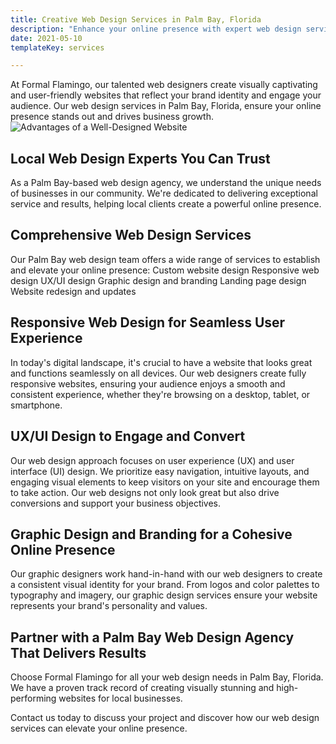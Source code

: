 ```yaml
---
title: Creative Web Design Services in Palm Bay, Florida
description: "Enhance your online presence with expert web design services in Palm Bay, Florida. Your Agency Name crafts visually stunning and user-friendly websites tailored to your business needs."
date: 2021-05-10
templateKey: services

---
```




At Formal Flamingo, our talented web designers create visually captivating and user-friendly websites that reflect your brand identity and engage your audience. Our web design services in Palm Bay, Florida, ensure your online presence stands out and drives business growth.
![Advantages of a Well-Designed Website](https://showme.redstarplugin.com/d/06SO4wPd)

## Local Web Design Experts You Can Trust
 As a Palm Bay-based web design agency, we understand the unique needs of businesses in our community. We're dedicated to delivering exceptional service and results, helping local clients create a powerful online presence.

## Comprehensive Web Design Services

Our Palm Bay web design team offers a wide range of services to establish and elevate your online presence:
Custom website design
Responsive web design
UX/UI design
Graphic design and branding
Landing page design
Website redesign and updates

## Responsive Web Design for Seamless User Experience

In today's digital landscape, it's crucial to have a website that looks great and functions seamlessly on all devices. Our web designers create fully responsive websites, ensuring your audience enjoys a smooth and consistent experience, whether they're browsing on a desktop, tablet, or smartphone.

## UX/UI Design to Engage and Convert
Our web design approach focuses on user experience (UX) and user interface (UI) design. We prioritize easy navigation, intuitive layouts, and engaging visual elements to keep visitors on your site and encourage them to take action. Our web designs not only look great but also drive conversions and support your business objectives.

## Graphic Design and Branding for a Cohesive Online Presence
 Our graphic designers work hand-in-hand with our web designers to create a consistent visual identity for your brand. From logos and color palettes to typography and imagery, our graphic design services ensure your website represents your brand's personality and values.

##  Partner with a Palm Bay Web Design Agency That Delivers Results

Choose Formal Flamingo for all your web design needs in Palm Bay, Florida. We have a proven track record of creating visually stunning and high-performing websites for local businesses.

Contact us today to discuss your project and discover how our web design services can elevate your online presence.